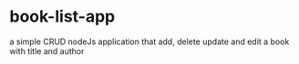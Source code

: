 # book-list-app
a simple CRUD nodeJs application that add, delete update and edit a book with title and author
